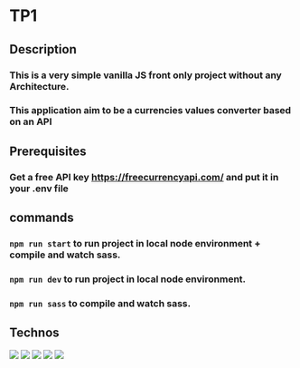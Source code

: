 # TP1

## Description

### This is a very simple vanilla JS front only project without any Architecture.

### This application aim to be a currencies values converter based on an API

## Prerequisites

### Get a free API key https://freecurrencyapi.com/ and put it in your .env file

## commands

### `npm run start` to run project in local node environment + compile and watch sass.

### `npm run dev` to run project in local node environment.

### `npm run sass` to compile and watch sass.

## Technos

<img src="https://img.shields.io/badge/javascript-%23323330.svg?style=flat&logo=javascript&logoColor=FFD43B" />
<img src="https://img.shields.io/badge/Node.js-339933.svg?style=flat&logo=node.js&logoColor=white
">
<img src="https://img.shields.io/badge/HTML5-E34F26.svg?style=flat&logo=html5&logoColor=FFFFFF
">
<img src="https://img.shields.io/badge/CSS3-1572B6.svg?style=flat&logo=css3&logoColor=white
">
<img src="https://img.shields.io/badge/Sass-%23CC6699.svg?style=flat&logo=sass&logoColor=white
">
